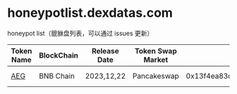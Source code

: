 # honeypotlist.dexdatas.com
honeypot list（貔貅盘列表，可以通过 issues 更新）

| Token Name | BlockChain | Release Date   | Token Swap Market | Contract Address          | Victims List        | Amount     |
|------------|--------------|-----------------|----------------| ---------------------------|---------------------|------------|
| [AEG](https://www.dextools.io/app/cn/bnb/pair-explorer/0xc199abc722ff3a6fb3a82802b2f9794a0229d929)  | BNB Chain         | 2023,12,22 | Pancakeswap | 0x13f4ea83d0bd40e75c8222255bc855a974568dd4  | tongxiaojun     | 200 USDT |
